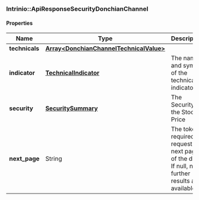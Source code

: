 

[//]: # (CLASS:Intrinio::ApiResponseSecurityDonchianChannel)

[//]: # (KIND:object)

### Intrinio::ApiResponseSecurityDonchianChannel

#### Properties

[//]: # (START_DEFINITION)

Name | Type | Description
------------ | ------------- | -------------
**technicals** | [**Array&lt;DonchianChannelTechnicalValue&gt;**](DonchianChannelTechnicalValue.md) |  &nbsp;
**indicator** | [**TechnicalIndicator**](TechnicalIndicator.md) | The name and symbol of the technical indicator &nbsp;
**security** | [**SecuritySummary**](SecuritySummary.md) | The Security of the Stock Price &nbsp;
**next_page** | String | The token required to request the next page of the data. If null, no further results are available. &nbsp;

[//]: # (END_DEFINITION)


[//]: # (CONTAINED_CLASS:Intrinio::DonchianChannelTechnicalValue)


[//]: # (CONTAINED_CLASS:Intrinio::TechnicalIndicator)


[//]: # (CONTAINED_CLASS:Intrinio::SecuritySummary)



